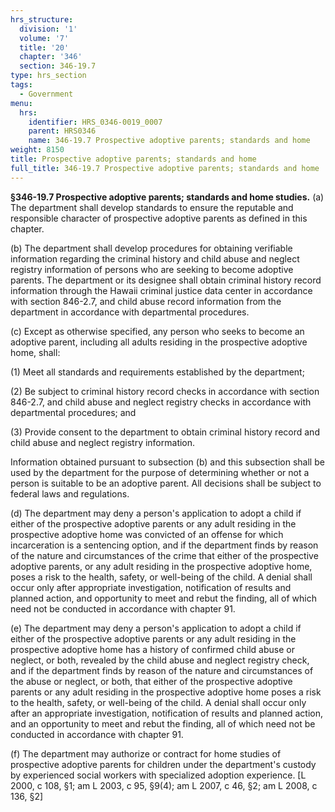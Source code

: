 ```yaml
---
hrs_structure:
  division: '1'
  volume: '7'
  title: '20'
  chapter: '346'
  section: 346-19.7
type: hrs_section
tags:
  - Government
menu:
  hrs:
    identifier: HRS_0346-0019_0007
    parent: HRS0346
    name: 346-19.7 Prospective adoptive parents; standards and home
weight: 8150
title: Prospective adoptive parents; standards and home
full_title: 346-19.7 Prospective adoptive parents; standards and home
---
```

**§346-19.7 Prospective adoptive parents; standards and home studies.** (a) The department shall develop standards to ensure the reputable and responsible character of prospective adoptive parents as defined in this chapter.

(b) The department shall develop procedures for obtaining verifiable information regarding the criminal history and child abuse and neglect registry information of persons who are seeking to become adoptive parents. The department or its designee shall obtain criminal history record information through the Hawaii criminal justice data center in accordance with section 846-2.7, and child abuse record information from the department in accordance with departmental procedures.

(c) Except as otherwise specified, any person who seeks to become an adoptive parent, including all adults residing in the prospective adoptive home, shall:

(1) Meet all standards and requirements established by the department;

(2) Be subject to criminal history record checks in accordance with section 846-2.7, and child abuse and neglect registry checks in accordance with departmental procedures; and

(3) Provide consent to the department to obtain criminal history record and child abuse and neglect registry information.

Information obtained pursuant to subsection (b) and this subsection shall be used by the department for the purpose of determining whether or not a person is suitable to be an adoptive parent. All decisions shall be subject to federal laws and regulations.

(d) The department may deny a person's application to adopt a child if either of the prospective adoptive parents or any adult residing in the prospective adoptive home was convicted of an offense for which incarceration is a sentencing option, and if the department finds by reason of the nature and circumstances of the crime that either of the prospective adoptive parents, or any adult residing in the prospective adoptive home, poses a risk to the health, safety, or well-being of the child. A denial shall occur only after appropriate investigation, notification of results and planned action, and opportunity to meet and rebut the finding, all of which need not be conducted in accordance with chapter 91.

(e) The department may deny a person's application to adopt a child if either of the prospective adoptive parents or any adult residing in the prospective adoptive home has a history of confirmed child abuse or neglect, or both, revealed by the child abuse and neglect registry check, and if the department finds by reason of the nature and circumstances of the abuse or neglect, or both, that either of the prospective adoptive parents or any adult residing in the prospective adoptive home poses a risk to the health, safety, or well-being of the child. A denial shall occur only after an appropriate investigation, notification of results and planned action, and an opportunity to meet and rebut the finding, all of which need not be conducted in accordance with chapter 91.

(f) The department may authorize or contract for home studies of prospective adoptive parents for children under the department's custody by experienced social workers with specialized adoption experience. [L 2000, c 108, §1; am L 2003, c 95, §9(4); am L 2007, c 46, §2; am L 2008, c 136, §2]